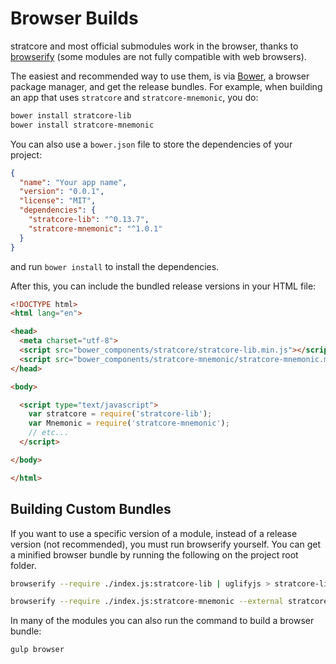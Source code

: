 # Browser Builds
stratcore and most official submodules work in the browser, thanks to [browserify](http://browserify.org/) (some modules are not fully compatible with web browsers).

The easiest and recommended way to use them, is via [Bower](http://bower.io/), a browser package manager, and get the release bundles. For example, when building an app that uses `stratcore` and `stratcore-mnemonic`, you do:

```sh
bower install stratcore-lib
bower install stratcore-mnemonic
```

You can also use a `bower.json` file to store the dependencies of your project:

```json
{
  "name": "Your app name",
  "version": "0.0.1",
  "license": "MIT",
  "dependencies": {
    "stratcore-lib": "^0.13.7",
    "stratcore-mnemonic": "^1.0.1"
  }
}
```

and run `bower install` to install the dependencies.

After this, you can include the bundled release versions in your HTML file:

```html
<!DOCTYPE html>
<html lang="en">

<head>
  <meta charset="utf-8">
  <script src="bower_components/stratcore/stratcore-lib.min.js"></script>
  <script src="bower_components/stratcore-mnemonic/stratcore-mnemonic.min.js"></script>
</head>

<body>

  <script type="text/javascript">
    var stratcore = require('stratcore-lib');
    var Mnemonic = require('stratcore-mnemonic');
    // etc...
  </script>

</body>

</html>
```

## Building Custom Bundles
If you want to use a specific version of a module, instead of a release version (not recommended), you must run browserify yourself.  You can get a minified browser bundle by running the following on the project root folder.

```sh
browserify --require ./index.js:stratcore-lib | uglifyjs > stratcore-lib.min.js
```

```sh
browserify --require ./index.js:stratcore-mnemonic --external stratcore-lib | uglifyjs > stratcore-mnemonic.min.js
```

In many of the modules you can also run the command to build a browser bundle:
```sh
gulp browser
```
